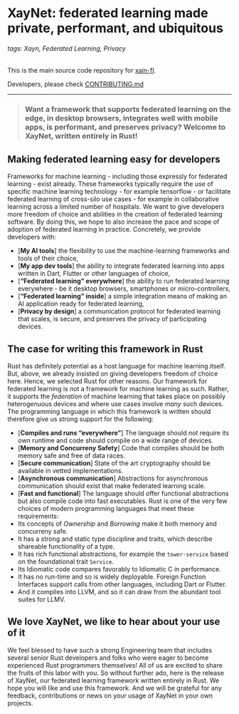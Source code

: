 # XayNet: federated learning made private, performant, and ubiquitous

###### tags: Xayn, Federated Learning, Privacy

This is the main source code repository for [xain-fl](https://www.xain.io/).

Developers, please check [CONTRIBUTING.md](./CONTRIBUTING.md)

---

> ### Want a framework that supports federated learning on the edge, in desktop browsers, integrates well with mobile apps, is performant, and preserves privacy? Welcome to XayNet, written entirely in Rust!

## Making federated learning easy for developers
Frameworks for machine learning - including those expressly for federated learning - exist already. These frameworks typically require the use of specific machine learning technology - for example tensorflow - or facilitate federated learning of cross-silo use cases - for example in collaborative learning across a limited number of hospitals.
We want to give developers more freedom of choice and abilities in the creation of federated learning software. By doing this, we hope to also increase the pace and scope of adoption of federated learning in practice.
Concretely, we provide developers with:
- [**My AI tools**] the flexibility to use the machine-learning frameworks and tools of their choice,
- [**My app dev tools**] the ability to integrate federated learning into apps written in Dart, Flutter or other languages of choice,
- [**“Federated learning” everywhere**] the ability to run federated learning everywhere - be it desktop browsers, smartphones or micro-controllers,
- [**“Federated learning” inside**] a simple integration means of making an AI application ready for federated learning,
- [**Privacy by design**] a communication protocol for federated learning that scales, is secure, and preserves the privacy of participating devices.

## The case for writing this framework in Rust

Rust has definitely potential as a host language for machine learning itself. But, above, we already insisted on giving developers freedom of choice here. Hence, we selected Rust for other reasons.
Our framework for federated learning is not a framework for machine learning as such. Rather, it supports the *federation* of machine learning that takes place on possibly heterogenuous devices and where use cases involve *many* such devices.
The programming language in which this framework is written should therefore give us strong support for the following:
- [**Compiles and runs “everywhere”**] The language should *not* require its own runtime and code should compile on a wide range of devices.
- [**Memory and Concurreny Safety**] Code that compiles should be both memory safe and free of data races.
- [**Secure communication**] State of the art cryptography should be available in vetted implementations.
- [**Asynchronous communication**] Abstractions for asynchronous communication should exist that make federated learning scale.
- [**Fast and functional**] The language should offer functional abstractions but also compile code into fast executables.
Rust is one of the very few choices of modern programming languages that meet these requirements:
- Its concepts of *Ownership* and *Borrowing* make it both memory and concurreny safe.
- It has a strong and static type discipline and traits, which describe shareable functionality of a type.
- It has rich functional abstractions, for example the `tower-service` based on the foundational trait `Service`.
- Its Idiomatic code compares favorably to Idiomatic C in performance.
- It has no run-time and so is widely deployable. Foreign Function Interfaces support calls from other languages, including Dart or Flutter.
- And it compiles into LLVM, and so it can draw from the abundant tool suites for LLMV.

## We love XayNet, we like to hear about your use of it

We feel blessed to have such a strong Engineering team that includes several senior Rust developers and folks who were eager to become experienced Rust programmers themselves! All of us are excited to share the fruits of this labor with you.
So without further ado, here is the release of XayNet, our federated learning framework written entirely in Rust. We hope you will like and use this framework. And we will be grateful for any feedback, contributions or news on your usage of XayNet in your own projects.